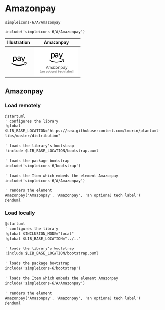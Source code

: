 # Amazonpay


```text
simpleicons-6/A/Amazonpay
```

```text
include('simpleicons-6/A/Amazonpay')
```



| Illustration | Amazonpay |
| :---: | :---: |
| ![illustration for Illustration](../../simpleicons-6/A/Amazonpay.png) | ![illustration for Amazonpay](../../simpleicons-6/A/Amazonpay.Local.png) |




## Amazonpay

### Load remotely
```plantuml
@startuml
' configures the library
!global $LIB_BASE_LOCATION="https://raw.githubusercontent.com/tmorin/plantuml-libs/master/distribution"

' loads the library's bootstrap
!include $LIB_BASE_LOCATION/bootstrap.puml

' loads the package bootstrap
include('simpleicons-6/bootstrap')

' loads the Item which embeds the element Amazonpay
include('simpleicons-6/A/Amazonpay')

' renders the element
Amazonpay('Amazonpay', 'Amazonpay', 'an optional tech label')
@enduml
```

### Load locally
```plantuml
@startuml
' configures the library
!global $INCLUSION_MODE="local"
!global $LIB_BASE_LOCATION="../.."

' loads the library's bootstrap
!include $LIB_BASE_LOCATION/bootstrap.puml

' loads the package bootstrap
include('simpleicons-6/bootstrap')

' loads the Item which embeds the element Amazonpay
include('simpleicons-6/A/Amazonpay')

' renders the element
Amazonpay('Amazonpay', 'Amazonpay', 'an optional tech label')
@enduml
```

